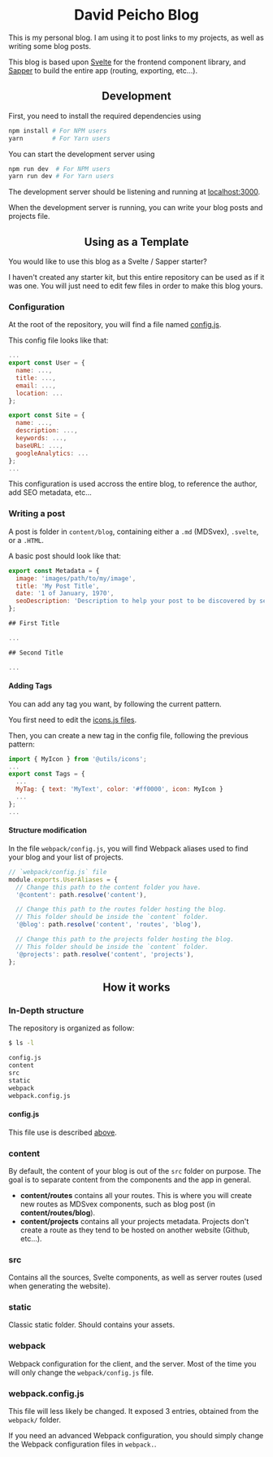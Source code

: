 <h1 style="text-align: center;">David Peicho Blog</h1>

This is my personal blog. I am using it to post links to my projects, as well as writing some blog posts.

This blog is based upon [Svelte](https://svelte.dev) for the frontend component library, and [Sapper](https://sapper.svelte.dev) to build the entire app (routing, exporting, etc...).

<h2 style="text-align: center;">Development</h2>

First, you need to install the required dependencies using

```sh
npm install # For NPM users
yarn        # For Yarn users
```

You can start the development server using

```sh
npm run dev  # For NPM users
yarn run dev # For Yarn users
```

The development server should be listening and running at [localhost:3000](localhost:3000).

When the development server is running, you can write your
blog posts and projects file.

<h2 style="text-align: center;">Using as a Template</h2>

You would like to use this blog as a Svelte / Sapper starter?

I haven't created any starter kit, but this entire repository can be used as if it was one. You will just need to edit few files in order to make this blog yours.

### Configuration

At the root of the repository, you will find a file named [config.js](https://github.com/DavidPeicho/davidpeicho.github.io/blob/master/config.js).

This config file looks like that:

```javascript
...
export const User = {
  name: ...,
  title: ...,
  email: ...,
  location: ...
};

export const Site = {
  name: ...,
  description: ...,
  keywords: ...,
  baseURL: ...,
  googleAnalytics: ...
};
...
```

This configuration is used accross the entire blog, to reference the author, add SEO metadata, etc...

### Writing a post

A post is folder in `content/blog`, containing either a
`.md` (MDSvex), `.svelte`, or a `.HTML`.

A basic post should look like that:

```javascript
export const Metadata = {
  image: 'images/path/to/my/image',
  title: 'My Post Title',
  date: '1 of January, 1970',
  seoDescription: 'Description to help your post to be discovered by search engines'
};

## First Title

...

## Second Title

...

```

#### Adding Tags

You can add any tag you want, by following the current pattern.

You first need to edit the [icons.js files](https://github.com/DavidPeicho/davidpeicho.github.io/blob/develop/src/utils/icons.js).

Then, you can create a new tag in the config file, following the previous pattern:

```javascript
import { MyIcon } from '@utils/icons';
...
export const Tags = {
  ...
  MyTag: { text: 'MyText', color: '#ff0000', icon: MyIcon }
  ...
};
...
```

#### Structure modification

In the file `webpack/config.js`, you will find Webpack aliases used to find your blog and your list of projects.

```javascript
// `webpack/config.js` file
module.exports.UserAliases = {
  // Change this path to the content folder you have.
  '@content': path.resolve('content'),

  // Change this path to the routes folder hosting the blog.
  // This folder should be inside the `content` folder.
  '@blog': path.resolve('content', 'routes', 'blog'),

  // Change this path to the projects folder hosting the blog.
  // This folder should be inside the `content` folder.
  '@projects': path.resolve('content', 'projects'),
};
```

<h2 style="text-align: center;">How it works</h2>

### In-Depth structure

The repository is organized as follow:

```sh
$ ls -l

config.js
content
src
static
webpack
webpack.config.js
```

#### config.js

This file use is described [above](#Configuration).

### content

By default, the content of your blog is out of the `src` folder on purpose. The goal is to separate content from the components and the app in general.

* **content/routes** contains all your routes. This is
where you will create new routes as MDSvex components, such
as blog post (in **content/routes/blog**).
* **content/projects** contains all your projects metadata. Projects don't create a route as they tend to be hosted on another website (Github, etc...).

### src

Contains all the sources, Svelte components, as well as server routes (used when generating the website).

### static

Classic static folder. Should contains your assets.

### webpack

Webpack configuration for the client, and the server.
Most of the time you will only change the
`webpack/config.js` file.

### webpack.config.js

This file will less likely be changed. It exposed 3 entries,
obtained from the `webpack/` folder.

If you need an advanced Webpack configuration, you should
simply change the Webpack configuration files in `webpack.`.
